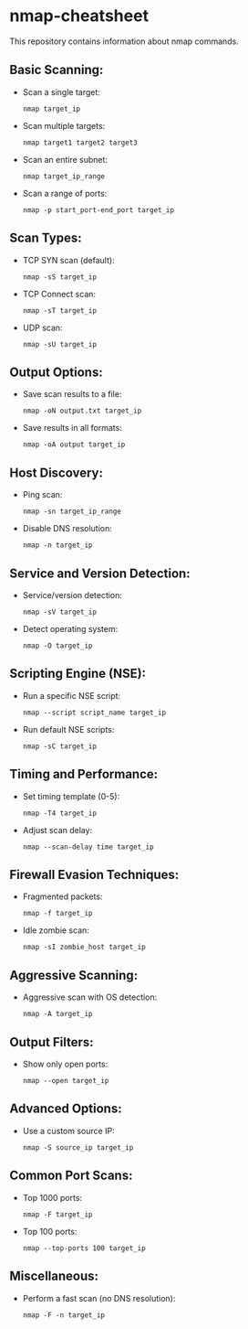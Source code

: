 # nmap-cheatsheet
This repository contains information about nmap commands.

## Basic Scanning:

- Scan a single target:
  
  ```terminal
  nmap target_ip
  ```
- Scan multiple targets:
  
  ```terminal
  nmap target1 target2 target3
  ```
- Scan an entire subnet:
  ```terminal
  nmap target_ip_range
  ```
- Scan a range of ports:

  ```terminal
  nmap -p start_port-end_port target_ip
  ```

## Scan Types:

- TCP SYN scan (default):
  
  ```terminal
  nmap -sS target_ip
  ```
- TCP Connect scan:

  ```terminal
  nmap -sT target_ip
  ```
- UDP scan:
  
  ```terminal
  nmap -sU target_ip
  ```

## Output Options:

- Save scan results to a file:

  ```terminal
  nmap -oN output.txt target_ip
  ```
- Save results in all formats:

  ```terminal
  nmap -oA output target_ip
  ```

## Host Discovery:

- Ping scan:

  ```terminal
  nmap -sn target_ip_range
  ```
- Disable DNS resolution:

  ```terminal
  nmap -n target_ip
  ```
  
## Service and Version Detection:

- Service/version detection:

  ```terminal
  nmap -sV target_ip
  ```
- Detect operating system:

  ```terminal
  nmap -O target_ip
  ```

## Scripting Engine (NSE):

- Run a specific NSE script:

  ```terminal
  nmap --script script_name target_ip
  ```
- Run default NSE scripts:

  ```terminal
  nmap -sC target_ip
  ```
  
## Timing and Performance:

- Set timing template (0-5):

  ```terminal
  nmap -T4 target_ip
  ```
- Adjust scan delay:

  ```terminal
  nmap --scan-delay time target_ip
  ```

## Firewall Evasion Techniques:

- Fragmented packets:

  ```terminal
  nmap -f target_ip
  ```
- Idle zombie scan:

  ```terminal
  nmap -sI zombie_host target_ip
  ```

## Aggressive Scanning:

- Aggressive scan with OS detection:

  ```terminal
  nmap -A target_ip
  ```

## Output Filters:

- Show only open ports:

  ```terminal
  nmap --open target_ip
  ```

## Advanced Options:

- Use a custom source IP:

  ```terminal
  nmap -S source_ip target_ip
  ```
  
## Common Port Scans:

- Top 1000 ports:

  ```terminal
  nmap -F target_ip
  ```
- Top 100 ports:

  ```terminal
  nmap --top-ports 100 target_ip
  ```

## Miscellaneous:

- Perform a fast scan (no DNS resolution):

  ```terminal
  nmap -F -n target_ip
  ```
